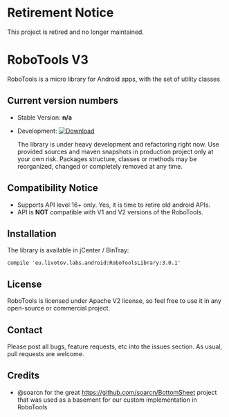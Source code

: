 Retirement Notice
=================

This project is retired and no longer maintained.


RoboTools V3
===

RoboTools is a micro library for Android apps, with the set of utility classes


Current version numbers
---

- Stable Version: **n/a**
- Development: [ ![Download](https://api.bintray.com/packages/livotovlabs/maven/RoboToolsLibrary/images/download.svg) ](https://bintray.com/livotovlabs/maven/RoboToolsLibrary/_latestVersion)


  The library is under heavy development and refactoring right now. 
  Use provided sources and maven snapshots in production project only at your own risk. Packages structure, classes or methods may be reorganized, changed or
  completely removed at any time.


Compatibility Notice
---

- Supports API level 16+ only. Yes, it is time to retire old android APIs.
- API is **NOT** compatible with V1 and V2 versions of the RoboTools.



Installation
---

The library is available in jCenter / BinTray:

``
    compile 'eu.livotov.labs.android:RoboToolsLibrary:3.0.1'
``


License
---
RoboTools is licensed under Apache V2 license, so feel free to use it in any open-source or commercial project.


Contact
---
Please post all bugs, feature requests, etc into the issues section. As usual, pull requests are welcome.


Credits
---

- @soarcn for the great https://github.com/soarcn/BottomSheet project that was used as a basement for our custom implementation in RoboTools

